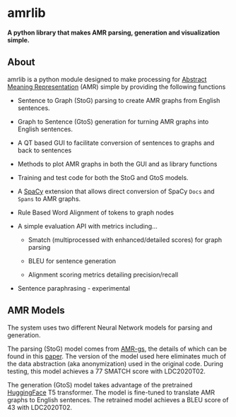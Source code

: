 # amrlib

**A python library that makes AMR parsing, generation and visualization simple.**


## About
amrlib is a python module designed to make processing for [Abstract Meaning Representation](https://amr.isi.edu/)
 (AMR) simple by providing the following functions

* Sentence to Graph (StoG) parsing to create AMR graphs from English sentences.

* Graph to Sentence (GtoS) generation for turning AMR graphs into English sentences.

* A QT based GUI to facilitate conversion of sentences to graphs and back to sentences

* Methods to plot AMR graphs in both the GUI and as library functions

* Training and test code for both the StoG and GtoS models.

* A [SpaCy](https://github.com/explosion/spaCy) extension that allows direct conversion of
SpaCy `Docs` and `Spans` to AMR graphs.

* Rule Based Word Alignment of tokens to graph nodes

* A simple evaluation API with metrics including...

  - Smatch (multiprocessed with enhanced/detailed scores) for graph parsing

  - BLEU for sentence generation

  - Alignment scoring metrics detailing precision/recall

* Sentence paraphrasing - experimental



## AMR Models
The system uses two different Neural Network models for parsing and generation.

The parsing (StoG) model comes from [AMR-gs](https://github.com/jcyk/AMR-gs), the details of which
can be found in this [paper](https://arxiv.org/abs/2004.05572).  The version of the model used here eliminates
much of the data abstraction (aka anonymization) used in the original code.  During testing, this model
achieves a 77 SMATCH score with LDC2020T02.

The generation (GtoS) model takes advantage of the pretrained [HuggingFace](https://github.com/huggingface/transformers)
T5 transformer.  The model is fine-tuned to translate AMR graphs to English sentences.  The retrained model
achieves a BLEU score of 43 with LDC2020T02.
